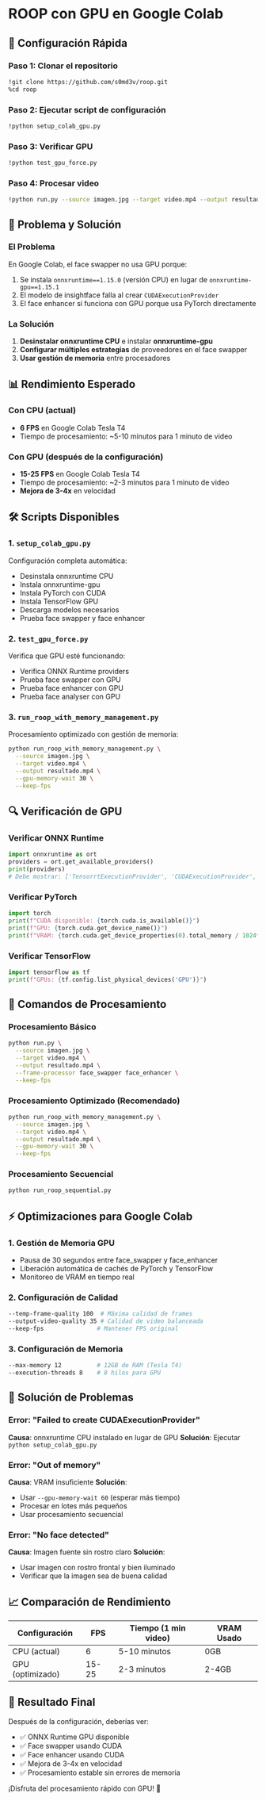 # ROOP con GPU en Google Colab

## 🚀 Configuración Rápida

### Paso 1: Clonar el repositorio
```bash
!git clone https://github.com/s0md3v/roop.git
%cd roop
```

### Paso 2: Ejecutar script de configuración
```bash
!python setup_colab_gpu.py
```

### Paso 3: Verificar GPU
```bash
!python test_gpu_force.py
```

### Paso 4: Procesar video
```bash
!python run.py --source imagen.jpg --target video.mp4 --output resultado.mp4 --frame-processor face_swapper face_enhancer --gpu-memory-wait 30 --keep-fps
```

## 🔧 Problema y Solución

### El Problema
En Google Colab, el face swapper no usa GPU porque:
1. Se instala `onnxruntime==1.15.0` (versión CPU) en lugar de `onnxruntime-gpu==1.15.1`
2. El modelo de insightface falla al crear `CUDAExecutionProvider`
3. El face enhancer sí funciona con GPU porque usa PyTorch directamente

### La Solución
1. **Desinstalar onnxruntime CPU** e instalar **onnxruntime-gpu**
2. **Configurar múltiples estrategias** de proveedores en el face swapper
3. **Usar gestión de memoria** entre procesadores

## 📊 Rendimiento Esperado

### Con CPU (actual)
- **6 FPS** en Google Colab Tesla T4
- Tiempo de procesamiento: ~5-10 minutos para 1 minuto de video

### Con GPU (después de la configuración)
- **15-25 FPS** en Google Colab Tesla T4
- Tiempo de procesamiento: ~2-3 minutos para 1 minuto de video
- **Mejora de 3-4x** en velocidad

## 🛠️ Scripts Disponibles

### 1. `setup_colab_gpu.py`
Configuración completa automática:
- Desinstala onnxruntime CPU
- Instala onnxruntime-gpu
- Instala PyTorch con CUDA
- Instala TensorFlow GPU
- Descarga modelos necesarios
- Prueba face swapper y face enhancer

### 2. `test_gpu_force.py`
Verifica que GPU esté funcionando:
- Verifica ONNX Runtime providers
- Prueba face swapper con GPU
- Prueba face enhancer con GPU
- Prueba face analyser con GPU

### 3. `run_roop_with_memory_management.py`
Procesamiento optimizado con gestión de memoria:
```bash
python run_roop_with_memory_management.py \
  --source imagen.jpg \
  --target video.mp4 \
  --output resultado.mp4 \
  --gpu-memory-wait 30 \
  --keep-fps
```

## 🔍 Verificación de GPU

### Verificar ONNX Runtime
```python
import onnxruntime as ort
providers = ort.get_available_providers()
print(providers)
# Debe mostrar: ['TensorrtExecutionProvider', 'CUDAExecutionProvider', 'CPUExecutionProvider']
```

### Verificar PyTorch
```python
import torch
print(f"CUDA disponible: {torch.cuda.is_available()}")
print(f"GPU: {torch.cuda.get_device_name()}")
print(f"VRAM: {torch.cuda.get_device_properties(0).total_memory / 1024**3:.2f}GB")
```

### Verificar TensorFlow
```python
import tensorflow as tf
print(f"GPUs: {tf.config.list_physical_devices('GPU')}")
```

## 🎯 Comandos de Procesamiento

### Procesamiento Básico
```bash
python run.py \
  --source imagen.jpg \
  --target video.mp4 \
  --output resultado.mp4 \
  --frame-processor face_swapper face_enhancer \
  --keep-fps
```

### Procesamiento Optimizado (Recomendado)
```bash
python run_roop_with_memory_management.py \
  --source imagen.jpg \
  --target video.mp4 \
  --output resultado.mp4 \
  --gpu-memory-wait 30 \
  --keep-fps
```

### Procesamiento Secuencial
```bash
python run_roop_sequential.py
```

## ⚡ Optimizaciones para Google Colab

### 1. Gestión de Memoria GPU
- Pausa de 30 segundos entre face_swapper y face_enhancer
- Liberación automática de cachés de PyTorch y TensorFlow
- Monitoreo de VRAM en tiempo real

### 2. Configuración de Calidad
```bash
--temp-frame-quality 100  # Máxima calidad de frames
--output-video-quality 35 # Calidad de video balanceada
--keep-fps               # Mantener FPS original
```

### 3. Configuración de Memoria
```bash
--max-memory 12          # 12GB de RAM (Tesla T4)
--execution-threads 8    # 8 hilos para GPU
```

## 🐛 Solución de Problemas

### Error: "Failed to create CUDAExecutionProvider"
**Causa**: onnxruntime CPU instalado en lugar de GPU
**Solución**: Ejecutar `python setup_colab_gpu.py`

### Error: "Out of memory"
**Causa**: VRAM insuficiente
**Solución**: 
- Usar `--gpu-memory-wait 60` (esperar más tiempo)
- Procesar en lotes más pequeños
- Usar procesamiento secuencial

### Error: "No face detected"
**Causa**: Imagen fuente sin rostro claro
**Solución**: 
- Usar imagen con rostro frontal y bien iluminado
- Verificar que la imagen sea de buena calidad

## 📈 Comparación de Rendimiento

| Configuración | FPS | Tiempo (1 min video) | VRAM Usado |
|---------------|-----|---------------------|------------|
| CPU (actual)  | 6   | 5-10 minutos       | 0GB        |
| GPU (optimizado) | 15-25 | 2-3 minutos    | 2-4GB      |

## 🎉 Resultado Final

Después de la configuración, deberías ver:
- ✅ ONNX Runtime GPU disponible
- ✅ Face swapper usando CUDA
- ✅ Face enhancer usando CUDA
- ✅ Mejora de 3-4x en velocidad
- ✅ Procesamiento estable sin errores de memoria

¡Disfruta del procesamiento rápido con GPU! 🚀 